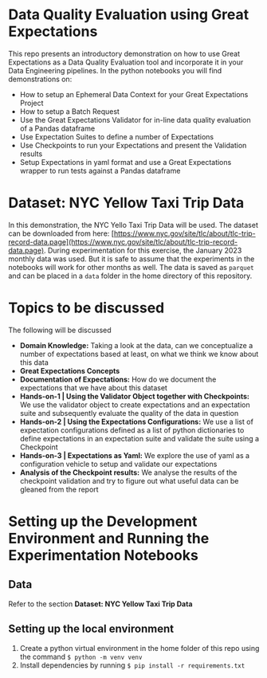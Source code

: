# Data Quality Evaluation using Great Expectations

This repo presents an introductory demonstration on how to use Great Expectations as a Data Quality Evaluation tool and incorporate it in your Data Engineering pipelines. In the python notebooks you will find demonstrations on:
* How to setup an Ephemeral Data Context for your Great Expectations Project
* How to setup a Batch Request
* Use the Great Expectations Validator for in-line data quality evaluation of a Pandas dataframe
* Use Expectation Suites to define a number of Expectations
* Use Checkpoints to run your Expectations and present the Validation results
* Setup Expectations in yaml format and use a Great Expectations wrapper to run tests against a Pandas dataframe

# Dataset: NYC Yellow Taxi Trip Data
In this demonstration, the NYC Yello Taxi Trip Data will be used. The dataset can be downloaded from here: [https://www.nyc.gov/site/tlc/about/tlc-trip-record-data.page](https://www.nyc.gov/site/tlc/about/tlc-trip-record-data.page). During experimentation for this exercise, the January 2023 monthly data was used. But it is safe to assume that the experiments in the notebooks will work for other months as well. The data is saved as `parquet` and can be placed in a `data` folder in the home directory of this repository.

# Topics to be discussed
The following will be discussed
* **Domain Knowledge:** Taking a look at the data, can we conceptualize a number of expectations based at least, on what we think we know about this data
* **Great Expectations Concepts**
* **Documentation of Expectations:** How do we document the expectations that we have about this dataset
* **Hands-on-1 | Using the Validator Object together with Checkpoints:** We use the validator object to create expectations and an expectation suite and subsequently evaluate the quality of the data in question
* **Hands-on-2 | Using the Expectations Configurations:** We use a list of expectation configurations defined as  a list of python dictionaries to define expectations in an expectation suite and validate the suite using a Checkpoint
* **Hands-on-3 | Expectations as Yaml:** We explore the use of yaml as a configuration vehicle to setup and validate our expectations
* **Analysis of the Checkpoint results:** We analyse the results of the checkpoint validation and try to figure out what useful data can be gleaned from the report


# Setting up the Development Environment and Running the Experimentation Notebooks
## Data
Refer to the section **Dataset: NYC Yellow Taxi Trip Data**
## Setting up the local environment
1. Create a python virtual environment in the home folder of this repo using the command `$ python -m venv venv`
2. Install dependencies by running `$ pip install -r requirements.txt`

